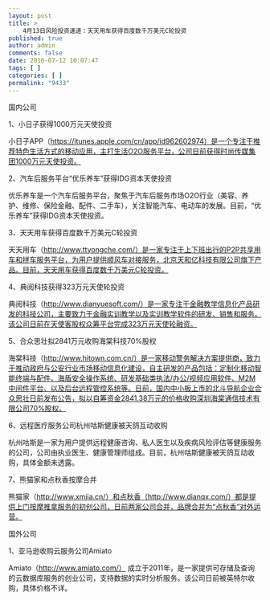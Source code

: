 ```yaml
---
layout: post
title: >
    4月13日风险投资速递：天天用车获得百度数千万美元C轮投资
published: true
author: admin
comments: false
date: 2016-07-12 10:07:47
tags: [ ]
categories: [ ]
permalink: "9433"
---
```



国内公司

1、小日子获得1000万元天使投资

小日子APP（https://itunes.apple.com/cn/app/id962602974）是一个专注于推荐特色生活方式的移动应用，主打生活O2O服务平台，公司日前获得时尚传媒集团1000万元天使投资。

2、汽车后服务平台“优乐养车”获得IDG资本天使投资

优乐养车是一个汽车后服务平台，聚焦于汽车后服务市场O2O行业（美容、养护、维修、保险金融、配件、二手车），关注智能汽车、电动车的发展。目前，“优乐养车”获得IDG资本天使投资。

3、天天用车获得百度数千万美元C轮投资

天天用车（http://www.ttyongche.com/）是一家专注于上下班出行的P2P共享用车和拼车服务平台，为用户提供顺风车对接服务，北京天和亿科技有限公司旗下产品。目前，天天用车获得百度数千万美元C轮投资。

4、典阅科技获得323万元天使轮投资

典阅科技（http://www.dianyuesoft.com/）是一家专注于金融教学信息化产品研发的科技公司，主要致力于金融实训教学以及实训教学软件的研发、销售和服务。该公司日前在天使客股权众筹平台完成323万元天使轮融资。

5、合众思壮拟2841万元收购海棠科技70%股权

海棠科技（http://www.hitown.com.cn/）是一家移动警务解决方案提供商，致力于推动政府与公安行业市场移动信息化建设，自主研发的产品包括：定制化移动智能终端与配件、海盾安全操作系统、研发基础类执法/办公/视频应用软件、M2M中间件平台、以及后台远程管控系统等。日前，国内中小板上市的北斗导航企业合众思壮日前发布公告，拟以自筹资金2841.38万元的价格收购深圳海棠通信技术有限公司70%股权。

6、远程医疗服务公司杭州咕斯健康被天鸽互动收购

杭州咕斯是一家为用户提供远程健康咨询、私人医生以及疾病风险评估等健康服务的公司，公司由执业医生、健康管理师组成。目前，杭州咕斯健康被天鸽互动收购，具体金额未透露。

7、熊猫家和点秋香按摩合并

熊猫家（http://www.xmjia.cn/）和点秋香（http://www.dianqx.com/）都是提供上门按摩推拿服务的初创公司，日前两家公司合并，品牌合并为“点秋香”对外运营。

国外公司

1、亚马逊收购云服务公司Amiato

Amiato（http://www.amiato.com/） 成立于2011年，是一家提供可存储及查询的云数据库服务的创业公司，支持数据的实时分析服务。该公司日前被英特尔收购，具体价格不详。